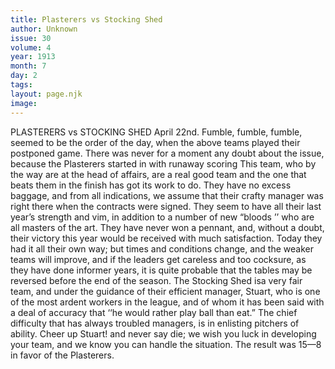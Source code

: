 ```yaml
---
title: Plasterers vs Stocking Shed
author: Unknown
issue: 30
volume: 4
year: 1913
month: 7
day: 2
tags:
layout: page.njk
image:
---
```

PLASTERERS vs STOCKING SHED    April 22nd. Fumble, fumble, fumble, seemed to be the order of the day, when the above teams played their postponed game. There was never for a moment any doubt about the issue, because the Plasterers started in with runaway scoring This team, who by the way are at the head of affairs, are a real good team and the one that beats them in the finish has got its work to do. They have no excess baggage, and from all indications, we assume that their crafty manager was right there when the contracts were signed. They seem to have all their last year’s strength and vim, in addition to a number of new “bloods ’’ who are all masters of the art. They have never won a pennant, and, without a doubt, their victory this year would be received with much satisfaction. Today they had it all their own way; but times and conditions change, and the weaker teams will improve, and if the leaders get careless and too cocksure, as they have done informer years, it is quite probable that the tables may be reversed before the end of the season. The Stocking Shed isa very fair team, and under the guidance of their efficient manager, Stuart, who is one of the most ardent workers in the league, and of whom it has been said with a deal of accuracy that ‘‘he would rather play ball than eat.” The chief difficulty that has always troubled managers, is in enlisting pitchers of ability. Cheer up Stuart! and never say die; we wish you luck in developing your team, and we know you can handle the situation. The result was 15—8 in favor of the Plasterers. 

